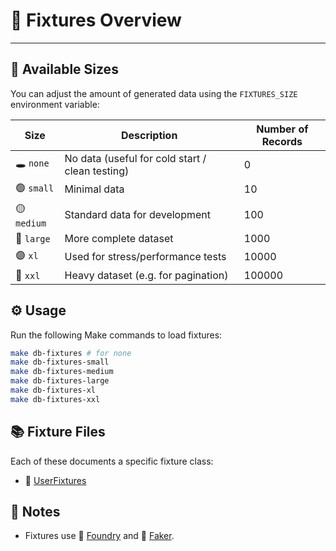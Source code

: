 # 🧪 Fixtures Overview

---

## 📏 Available Sizes

You can adjust the amount of generated data using the `FIXTURES_SIZE` environment variable:

| Size        | Description                                     | Number of Records |
|-------------|-------------------------------------------------|-------------------|
| 🕳️ `none`  | No data (useful for cold start / clean testing) | 0                 |
| 🟢 `small`  | Minimal data                                    | 10                |
| 🟡 `medium` | Standard data for development                   | 100               |
| 🔵 `large`  | More complete dataset                           | 1000              |
| 🟣 `xl`     | Used for stress/performance tests               | 10000             |
| 🔴 `xxl`    | Heavy dataset (e.g. for pagination)             | 100000            |


## ⚙️ Usage

Run the following Make commands to load fixtures:

```bash
make db-fixtures # for none
make db-fixtures-small
make db-fixtures-medium
make db-fixtures-large
make db-fixtures-xl
make db-fixtures-xxl
```

## 📚 Fixture Files

Each of these documents a specific fixture class:

- 👤 [UserFixtures](UserFixtures.md)


## 📝 Notes

- Fixtures use 🧙 [Foundry](https://github.com/zenstruck/foundry) and 🤖 [Faker](https://fakerphp.github.io/).
